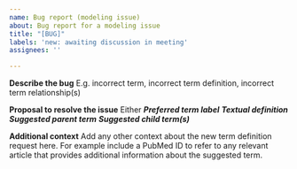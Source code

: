 ```yaml
---
name: Bug report (modeling issue)
about: Bug report for a modeling issue
title: "[BUG]"
labels: 'new: awaiting discussion in meeting'
assignees: ''

---
```


**Describe the bug**
E.g. incorrect term, incorrect term definition, incorrect term relationship(s)

**Proposal to resolve the issue**
Either
***Preferred term label***
***Textual definition***
***Suggested parent term***
***Suggested child term(s)***

**Additional context**
Add any other context about the new term definition request here. For example include a PubMed ID to refer to any relevant article that provides additional information about the suggested term.
